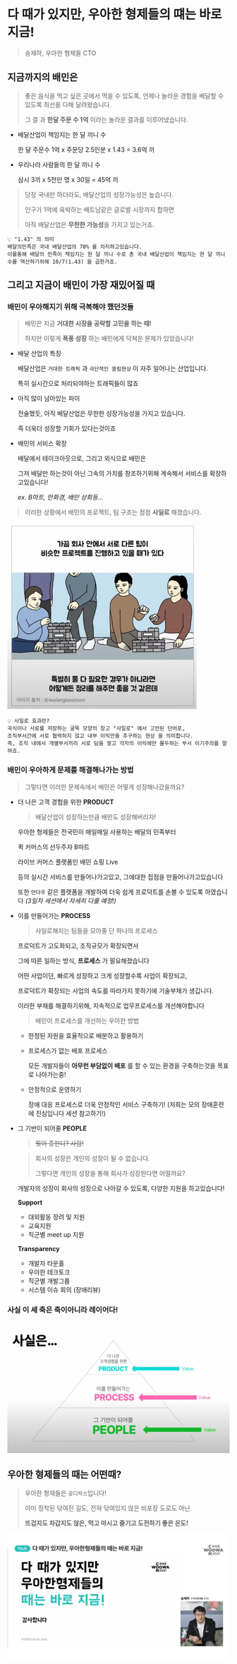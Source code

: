 
# 다 때가 있지만, 우아한 형제들의 떄는 바로 지금!
> 송재하, 우아한 형제들 CTO

## 지금까지의 배민은

> 좋은 음식을 먹고 싶은 곳에서 먹을 수 있도록, 언제나 놀라운 경험을 배달할 수 있도록 최선을 다해 달려왔습니다.
> 
> 그 결 과 **한달 주문 수 1억** 이라는 놀라운 결과를 이루어냈습니다.

- 배달산업이 책임지는 한 달 끼니 수

  한 달 주문수 1억 x 주문당 2.5인분 x 1.43 = 3.6억 끼

- 우리나라 사람들의 한 달 끼니 수

  삼시 3끼 x 5천만 명 x 30일 = 45억 끼

> 당장 국내만 하더라도, 배달산업의 성장가능성은 높습니다.
>
> 인구가 1억에 육박하는 배트남같은 글로벌 시장까지 합하면
>
> 아직 배달산업은 **무한한 가능성**을 가지고 있는거죠.

```
💡 "1.43" 의 의미
배달의민족은 국내 배달산업의 70% 를 차지하고있습니다.
이를통해 배달의 민족이 책임지는 한 달 끼니 수로 총 국내 배달산업이 책임지는 한 달 끼니수를 역산하기위해 10/7(1.43) 을 곱한거죠.
```

## 그리고 지금이 배민이 가장 재밌어질 때

### 배민이 우아해지기 위해 극복해야 했던것들

> 배민은 지금 **거대한 시장을 공략할 고민을 하는 때!**
>
> 하지만 이렇게 **폭풍 성장** 하는 배민에게 닥쳐온 문제가 있었습니다!

- 배달 산업의 특징

  배달산업은 `거대한 트래픽` 과 `극단적인 쏠림현상` 이 자주 일어나는 산업입니다.

  특히 실시간으로 처리되야하는 트래픽들이 많죠

- 아직 많이 남아있는 파이

  전술했듯, 아직 배달산업은 무한한 성장가능성을 가지고 있습니다. 

  즉 더욱더 성장할 기회가 있다는것이죠

- 배민의 서비스 확장

  배달에서 테이크아웃으로, 그리고 외식으로 배민은 

  그저 배달만 하는것이 아닌 그속의 가치를 창조하기위해 계속해서 서비스를 확장하고있습니다!

  _ex. B마트, 만화경, 배민 상회등..._

> 이러한 상황에서 배민의 프로젝트, 팀 구조는 점점 **사일로** 해졌습니다.

![](../../../resource/pictures/2일차-키노트-사일로.png)
```
💡 사일로 효과란? 
곡식이나 사료를 저장하는 굴뚝 모양의 창고 "사일로" 에서 고안된 단어로,
조직부서간에 서로 협력하지 않고 내부 이익만을 추구하는 현상 을 의미합니다.
즉, 조직 내에서 개별부서끼리 서로 담을 쌓고 각자의 이익에만 몰두하는 부서 이기주의를 말하죠.
```

### 배민이 우아하게 문제를 해결해나가는 방법

> 그렇다면 이러한 문제속에서 배민은 어떻게 성장해나갔을까요?

- 더 나은 고객 경험을 위한 **PRODUCT**

  > 배달산업이 성장하는만큼 배민도 성장해버리자!

  우아한 형제들은 전국민이 매일매일 사용하는 배달의 민족부터

  퀵 커머스의 선두주자 B마트

  라이브 커머스 플랫폼인 배민 쇼핑 Live 

  등의 실시간 서비스를 만들어나가고있고, 그에대한 접점을 만들어나가고있습니다

  또한 `만다우` 같은 플랫폼을 개발하여 더욱 쉽게 프로덕트를 손볼 수 있도록 하였습니다 _(3일차 세션에서 자세히 다룰 예정!)_ 

- 이를 만들어가는 **PROCESS**

  > 사일로해지는 팀들을 모아줄 단 하나의 프로세스

  프로덕트가 고도화되고, 조직규모가 확장되면서 

  그에 따른 일하는 방식, **프로세스** 가 필요해졌습니다

  

  어떤 사업이던, 빠르게 성장하고 크게 성장할수록 사업이 확장되고, 

  프로덕트가 확장되는 사업의 속도를 따라가지 못하기에 기술부채가 생깁니다.

  이러한 부채를 해결하기위해, 지속적으로 업무프로세스를 개선해야합니다

  

  > 배민이 프로세스를 개선하는 우아한 방법

  - 한정된 자원을 효율적으로 배분하고 활용하기

  - 프로세스가 없는 배포 프로세스

    모든 개발자들이 **아무런 부담없이 배포** 를 할 수 있는 환경을 구축하는것을 목표로 나아가는중!

  - 안정적으로 운영하기

    장애 대응 프로세스로 더욱 안정적인 서비스 구축하기!
    (저희는 모의 장애훈련에 진심입니다 세션 참고하기!)

- 그 기반이 되어줄 **PEOPLE**

  > ~~뭣이 중헌디? 사람!~~

  > 회사의 성장은 개인의 성장이 될 수 없습니다. 
  >
  > 그렇다면 개인의 성장을 통해 회사가 성장한다면 어떨까요?

  개발자의 성장이 회사의 성장으로 나아갈 수 있도록, 다양한 지원을 하고있습니다!

  **Support**

  - 대외활동 장려 및 지원
  - 교육지원
  - 직군별 meet up 지원

  **Transparency**

  - 개발자 타운홀
  - 우아한 테크토크
  - 직군별 개발그룹
  - 시스템 이슈 회의 (장애리뷰)

### 사실 이 세 축은 축이아니라 레이어다!

![image-20211118160324122](../../../resource/pictures/2일차-키노트-피라미드.png)



## 우아한 형제들의 때는 어떤때?

> 우아한 형재들은 `골디락스`입니다!
>
> 이미 정착된 닦여진 길도, 전혀 닦여있지 않은 비포장 도로도 아닌
>
> **뜨겁지도 차갑지도 않은, 먹고 마시고 즐기고 도전하기 좋은 온도!**

![image-20211118160607286](../../../resource/pictures/2일차-키노트-크레딧.png)